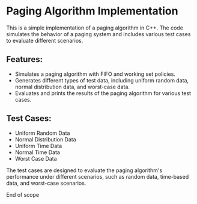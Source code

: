 <h1>Paging Algorithm Implementation</h1>
    <p>This is a simple implementation of a paging algorithm in C++. The code simulates the behavior of a paging system and includes various test cases to evaluate different scenarios.</p>
    <h2>Features:</h2>
    <ul>
      <li>Simulates a paging algorithm with FIFO and working set policies.</li>
      <li>Generates different types of test data, including uniform random data, normal distribution data, and worst-case data.</li>
      <li>Evaluates and prints the results of the paging algorithm for various test cases.</li>
    </ul>
    <h2>Test Cases:</h2>
    <ul>
      <li>Uniform Random Data</li>
      <li>Normal Distribution Data</li>
      <li>Uniform Time Data</li>
      <li>Normal Time Data</li>
      <li>Worst Case Data</li>
    </ul>
    <p>The test cases are designed to evaluate the paging algorithm's performance under different scenarios, such as random data, time-based data, and worst-case scenarios.</p>
    <p> End of scope </p>
